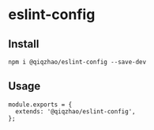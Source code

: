 # eslint-config

## Install

`npm i @qiqzhao/eslint-config --save-dev`

## Usage

```
module.exports = {
  extends: '@qiqzhao/eslint-config',
};
```
